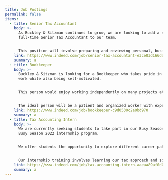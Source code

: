 ```yaml
---
title: Job Postings
permalink: false
items:
  - title: Senior Tax Accountant
    body: >-
      As Buckley & Sitzman continues to grow, we are looking to add a new
      full-time Senior Tax Accountant to our team. 


      This position will involve preparing and reviewing personal, business and non-profit tax returns, advising individual and business clients on current tax planning strategies, and supporting other members of our team by providing exceptional client service.
    link: https://www.indeed.com/job/senior-tax-accountant-e3ce03d166da4a42
    summary: a
  - title: Bookkeeper
    body: >-
      Buckley & Sitzman is looking for a Bookkeeper who takes pride in their
      work while also being self-motivated. 


      This person would enjoy working independently on many projects at once and embrace the importance of completing accurate work. Candidates will be responsible for a broad range of tasks. 


      The ideal person will be a patient and organized worker with experience and knowledge in the accounting industry. We will value your attention to detail, cooperative attitude, and the ability to do your job consistently. The candidate will appreciate working with colleagues in a friendly environment that has a strong sense of family.
    link: https://www.indeed.com/job/bookkeeper-c9d0530c2a0bd970
    summary: a
  - title: Tax Accounting Intern
    body: >-
      We are currently seeking students to take part in our Busy Season 2021 or
      Busy Season 2022 internship program. 


      We offer students the opportunity to explore different career paths, work on meaningful client engagement, interact with firm partners, managers, and staff, participate in office meetings and social events, and gain an inside look into our unique firm culture. 


      Our internship training involves learning our tax approach and software to gain experience preparing both individual and business tax returns, and supporting other members of our team by providing exceptional client service.
    link: https://www.indeed.com/job/tax-accounting-intern-aaeaa89af0d0fece
    summary: a
---
```

